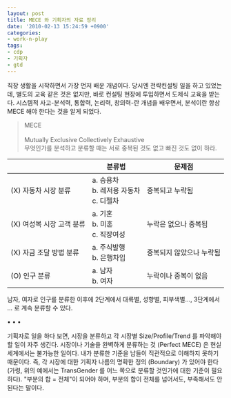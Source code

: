 ```yaml
---
layout: post
title: MECE 와 기획자의 자료 정리
date: '2010-02-13 15:24:59 +0900'
categories:
- work-n-play
tags:
- cdp
- 기획자
- gtd
---
```


직장 생활을 시작하면서 가장 먼저 배운 개념이다. 당시엔 전략컨설팅 일을 하고 있었는데, 별도의 교육 같은 것은 없지만, 바로 컨설팅 현장에 투입하면서 도제식 교육을 받는다. 시스템적 사고-분석력, 통합력, 논리력, 창의력-란 개념을 배우면서, 분석이란 항상 MECE 해야 한다는 것을 알게 되었다.

> MECE<br/>
> <br/>
> Mutually Exclusive Collectively Exhaustive<br/>
> 무엇인가를 분석하고 분류할 때는 서로 중복된 것도 없고 빠진 것도 없이 하라.

&nbsp;|분류법|문제점
---|---|---
(X) 자동차 시장 분류	|a. 승용차<br/>b. 레저용 자동차<br/>c. 디젤차|	중복되고 누락됨
(X) 여성복 시장 고객 분류	|a. 기혼<br/>b. 미혼<br/>c. 직장여성|누락은 없으나 중복됨
(X) 자금 조달 방법 분류|a. 주식발행<br/>b. 은행차입|중복되지 않았으나 누락됨
(O) 인구 분류|a. 남자<br/>b. 여자<br/>|누락이나 중복이 없음

남자, 여자로 인구를 분류한 이후에 2단계에서 대륙별, 성향별, 피부색별..., 3단계에서 ... 로 계속 분류할 수 있다.

<div class="spacer">• • •</div>

기획자로 일을 하다 보면, 시장을 분류하고 각 시장별 Size/Profile/Trend 를 파악해야 할 일이 자주 생긴다. 시장이나 기술을 완벽하게 분류하는 것 (Perfect MECE) 은 현실세계에서는 불가능한 일이다. 내가 분류한 기준을 남들이 직관적으로 이해하지 못하기 때문이다. 즉, 각 시장에 대한 기획자 나름의 명확한 정의 (Boundary) 가 있어야 한다 (가령, 위의 예에서는 TransGender 를 어느 쪽으로 분류할 것인가에 대한 기준이 필요하다). "부분의 합 = 전체"이 되어야 하며, 부분의 합이 전체를 넘어서도, 부족해서도 안된다는 말이다.
